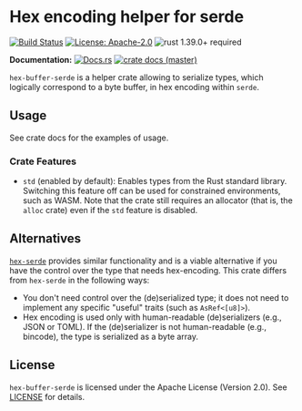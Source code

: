 # Hex encoding helper for serde

[![Build Status](https://github.com/slowli/hex-buffer-serde/workflows/Rust/badge.svg?branch=master)](https://github.com/slowli/hex-buffer-serde/actions) 
[![License: Apache-2.0](https://img.shields.io/github/license/slowli/hex-buffer-serde.svg)](https://github.com/slowli/hex-buffer-serde/blob/master/LICENSE)
![rust 1.39.0+ required](https://img.shields.io/badge/rust-1.39.0+-blue.svg?label=Required%20Rust)

**Documentation:** [![Docs.rs](https://docs.rs/hex-buffer-serde/badge.svg)](https://docs.rs/hex-buffer-serde/) 
[![crate docs (master)](https://img.shields.io/badge/master-yellow.svg?label=docs)](https://slowli.github.io/hex-buffer-serde/hex_buffer_serde/)

`hex-buffer-serde` is a helper crate allowing to serialize types, which logically correspond to a byte buffer,
in hex encoding within `serde`.

## Usage

See crate docs for the examples of usage.

### Crate Features

- `std` (enabled by default): Enables types from the Rust standard library. Switching
  this feature off can be used for constrained environments, such as WASM. Note that
  the crate still requires an allocator (that is, the `alloc` crate) even
  if the `std` feature is disabled.

## Alternatives

[`hex-serde`] provides similar functionality and is a viable alternative if you have the control over the type
that needs hex-encoding. This crate differs from `hex-serde` in the following ways:

- You don't need control over the (de)serialized type; it does not need to implement any specific "useful" traits
  (such as `AsRef<[u8]>`).
- Hex encoding is used only with human-readable (de)serializers (e.g., JSON or TOML). If the (de)serializer
  is not human-readable (e.g., bincode), the type is serialized as a byte array.

## License

`hex-buffer-serde` is licensed under the Apache License (Version 2.0). See [LICENSE](LICENSE) for details.

[`hex-serde`]: https://crates.io/crates/hex-serde
